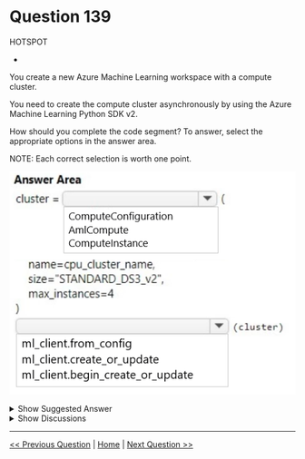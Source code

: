 # Question 139

HOTSPOT

-

You create a new Azure Machine Learning workspace with a compute cluster.

You need to create the compute cluster asynchronously by using the Azure Machine Learning Python SDK v2.

How should you complete the code segment? To answer, select the appropriate options in the answer area.

NOTE: Each correct selection is worth one point.

![Question Image](images/q139_q_image486.png)

<details>
  <summary>Show Suggested Answer</summary>

  <img src="images/q139_ans_0_image487.png" alt="Answer Image"><br>

</details>

<details>
  <summary>Show Discussions</summary>

<blockquote><p><strong>damaldon</strong> <code>(Fri 12 Jul 2024 17:58)</code> - <em>Upvotes: 3</em></p><p>Correct.
 begin_create_or_update(resource_group_name: str, domain_name: str, domain_info: ‘_models.Domain’, **kwargs: Any) → LROPoller[‘_models.Domain’][source]

    Create or update a domain.

    Asynchronously creates or updates a new domain with the specified parameters.</p></blockquote>

</details>

---

[<< Previous Question](question_138.md) | [Home](/index.md) | [Next Question >>](question_140.md)
